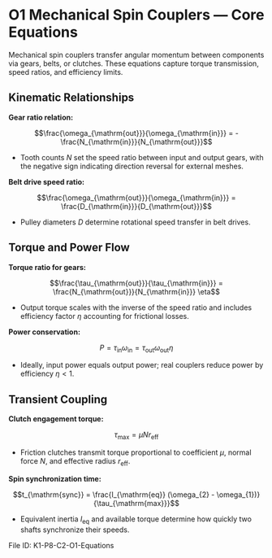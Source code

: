 # O1 Mechanical Spin Couplers — Core Equations

Mechanical spin couplers transfer angular momentum between components via gears, belts, or clutches. These equations capture torque transmission, speed ratios, and efficiency limits.

## Kinematic Relationships
**Gear ratio relation:**

$$\frac{\omega_{\mathrm{out}}}{\omega_{\mathrm{in}}} = -\frac{N_{\mathrm{in}}}{N_{\mathrm{out}}}$$

- Tooth counts $N$ set the speed ratio between input and output gears, with the negative sign indicating direction reversal for external meshes.

**Belt drive speed ratio:**

$$\frac{\omega_{\mathrm{out}}}{\omega_{\mathrm{in}}} = \frac{D_{\mathrm{in}}}{D_{\mathrm{out}}}$$

- Pulley diameters $D$ determine rotational speed transfer in belt drives.

## Torque and Power Flow
**Torque ratio for gears:**

$$\frac{\tau_{\mathrm{out}}}{\tau_{\mathrm{in}}} = \frac{N_{\mathrm{out}}}{N_{\mathrm{in}}} \eta$$

- Output torque scales with the inverse of the speed ratio and includes efficiency factor $\eta$ accounting for frictional losses.

**Power conservation:**

$$P = \tau_{\mathrm{in}} \omega_{\mathrm{in}} = \tau_{\mathrm{out}} \omega_{\mathrm{out}} \eta$$

- Ideally, input power equals output power; real couplers reduce power by efficiency $\eta < 1$.

## Transient Coupling
**Clutch engagement torque:**

$$\tau_{\mathrm{max}} = \mu N r_{\mathrm{eff}}$$

- Friction clutches transmit torque proportional to coefficient $\mu$, normal force $N$, and effective radius $r_{\mathrm{eff}}$.

**Spin synchronization time:**

$$t_{\mathrm{sync}} = \frac{I_{\mathrm{eq}} (\omega_{2} - \omega_{1})}{\tau_{\mathrm{max}}}$$

- Equivalent inertia $I_{\mathrm{eq}}$ and available torque determine how quickly two shafts synchronize their speeds.

File ID: K1-P8-C2-O1-Equations
